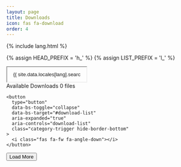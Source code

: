 ```yaml
---
layout: page
title: Downloads
icon: fas fa-download
order: 4
---
```


{% include lang.html %}

{% assign HEAD_PREFIX = 'h_' %}
{% assign LIST_PREFIX = 'l_' %}

<div class="row g-2 align-items-center">
  <div class="col-auto">
    <i class="fas fa-search"></i>
  </div>
  <div class="col">
    <input 
      type="text" 
      class="form-control form-control-lg border-0 bg-light dark-mode-inverted" 
      id="searchInput"
      placeholder="{{ site.data.locales[lang].search.hint | default: 'Search files...' }}"
    >
  </div>
</div>

<div class="card categories mt-3">
  <div class="card-header d-flex justify-content-between hide-border-bottom">
    <span class="ms-2">
      <i class="far fa-folder-open fa-fw"></i>
      <span class="text-muted">Available Downloads</span>
      <span class="text-muted small font-weight-light">
        <span id="file-count">0</span> files
      </span>
    </span>

    <button
      type="button"
      data-bs-toggle="collapse"
      data-bs-target="#download-list"
      aria-expanded="true"
      aria-controls="download-list"
      class="category-trigger hide-border-bottom"
    >
      <i class="fas fa-fw fa-angle-down"></i>
    </button>
  </div>

  <div id="download-list" class="collapse show">
    <ul class="list-group">
    </ul>
    <div class="text-center p-3">
      <button 
        type="button"
        id="loadMore" 
        class="btn btn-outline-primary btn-sm d-none">
        Load More
      </button>
    </div>
  </div>
</div>

<script>
(function() {
  const fileList = [
    {% for file in site.static_files %}
      {% if file.path contains '/downloads/' %}
      {
        name: "{{ file.name }}",
        path: "{{ file.path | relative_url }}",
        date: "{{ file.modified_time | date: '%Y-%m-%d' }}"
      }{% unless forloop.last %},{% endunless %}
      {% endif %}
    {% endfor %}
  ];

  const itemsPerPage = 10;
  let currentPage = 0;
  let filteredFiles = [...fileList];

  const downloadList = document.querySelector('#download-list ul');
  const loadMoreBtn = document.getElementById('loadMore');
  const searchInput = document.getElementById('searchInput');
  const fileCountSpan = document.getElementById('file-count');

  function displayFiles(files, start, limit) {
    const fragment = document.createDocumentFragment();
    
    files.slice(start, start + limit).forEach(file => {
      const li = document.createElement('li');
      li.className = 'list-group-item';
      
      li.innerHTML = `
        <div class="d-flex justify-content-between align-items-center">
          <span>
            <i class="far fa-file fa-fw"></i>
            <a href="${file.path}" download class="mx-2">${file.name}</a>
            <span class="text-muted small font-weight-light">
              Added: ${file.date}
            </span>
          </span>
          <a href="${file.path}" 
             download 
             class="category-trigger hide-border-bottom"
             aria-label="Download ${file.name}"
          >
            <i class="fas fa-download fa-fw"></i>
          </a>
        </div>
      `;
      
      fragment.appendChild(li);
    });

    return fragment;
  }

  function updateList() {
    downloadList.innerHTML = '';
    const fragment = displayFiles(filteredFiles, 0, itemsPerPage);
    downloadList.appendChild(fragment);
    
    loadMoreBtn.classList.toggle('d-none', filteredFiles.length <= itemsPerPage);
    fileCountSpan.textContent = filteredFiles.length;
    currentPage = 1;
  }

  function handleSearch() {
    const searchTerm = searchInput.value.toLowerCase();
    filteredFiles = fileList.filter(file => 
      file.name.toLowerCase().includes(searchTerm)
    );
    updateList();
  }

  function init() {
    searchInput.addEventListener('input', handleSearch);

    loadMoreBtn.addEventListener('click', () => {
      const start = currentPage * itemsPerPage;
      const fragment = displayFiles(filteredFiles, start, itemsPerPage);
      downloadList.appendChild(fragment);
      currentPage++;
      
      if (currentPage * itemsPerPage >= filteredFiles.length) {
        loadMoreBtn.classList.add('d-none');
      }
    });

    updateList();
  }

  if (document.readyState === 'loading') {
    document.addEventListener('DOMContentLoaded', init);
  } else {
    init();
  }
})();
</script>

<style>
.category-trigger {
  margin-left: 2rem;
  border-bottom: none !important;
  background: none;
  border: none;
  padding: 0;
}

.category-trigger:hover {
  color: var(--link-hover-color) !important;
}

#download-list .list-group-item:first-child {
  border-top: none;
}

#download-list .list-group-item:last-child {
  border-bottom: none;
}

.form-control.form-control-lg {
  padding: 0.75rem 1rem;
}

.dark-mode-inverted {
  background-color: var(--body-bg) !important;
  border-color: var(--border-color) !important;
  color: var(--text-color) !important;
}

.dark-mode-inverted::placeholder {
  color: var(--text-color-secondary) !important;
}

.hide-border-bottom {
  border-bottom: none !important;
}
</style>